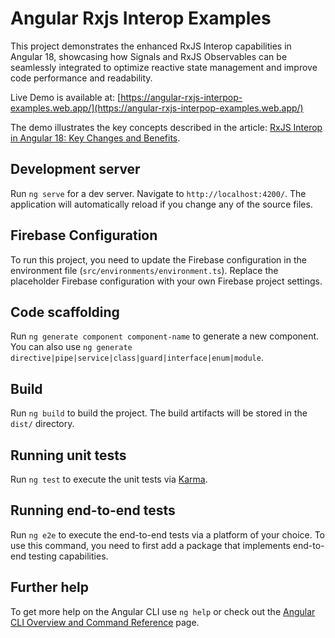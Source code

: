 # Angular Rxjs Interop Examples

This project demonstrates the enhanced RxJS Interop capabilities in Angular 18, showcasing how Signals and RxJS Observables can be seamlessly integrated to optimize reactive state management and improve code performance and readability.

Live Demo is available at: [https://angular-rxjs-interpop-examples.web.app/](https://angular-rxjs-interpop-examples.web.app/)

The demo illustrates the key concepts described in the article: [RxJS Interop in Angular 18: Key Changes and Benefits](https://medium.com/@alex.g.petrakov/rxjs-interop-in-angular-18-key-changes-and-benefits-3e113402e525).

## Development server

Run `ng serve` for a dev server. Navigate to `http://localhost:4200/`. The application will automatically reload if you change any of the source files.

## Firebase Configuration

To run this project, you need to update the Firebase configuration in the environment file (`src/environments/environment.ts`). Replace the placeholder Firebase configuration with your own Firebase project settings.

## Code scaffolding

Run `ng generate component component-name` to generate a new component. You can also use `ng generate directive|pipe|service|class|guard|interface|enum|module`.

## Build

Run `ng build` to build the project. The build artifacts will be stored in the `dist/` directory.

## Running unit tests

Run `ng test` to execute the unit tests via [Karma](https://karma-runner.github.io).

## Running end-to-end tests

Run `ng e2e` to execute the end-to-end tests via a platform of your choice. To use this command, you need to first add a package that implements end-to-end testing capabilities.

## Further help

To get more help on the Angular CLI use `ng help` or check out the [Angular CLI Overview and Command Reference](https://angular.dev/tools/cli) page.

